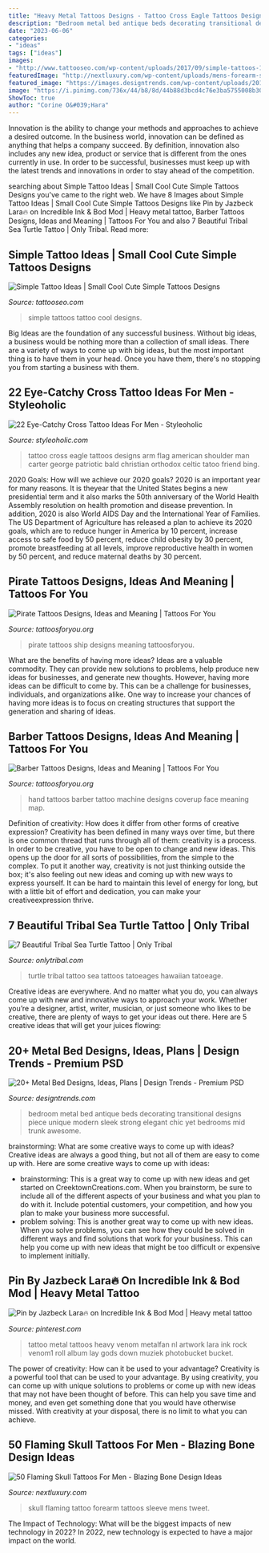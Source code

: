 ```yaml
---
title: "Heavy Metal Tattoos Designs - Tattoo Cross Eagle Tattoos Designs Arm Flag American Shoulder Man Carter George Patriotic Bald Christian Orthodox Celtic Tatoo Friend Bing"
description: "Bedroom metal bed antique beds decorating transitional designs piece unique modern sleek strong elegant chic yet bedrooms mid trunk awesome"
date: "2023-06-06"
categories:
- "ideas"
tags: ["ideas"]
images:
- "http://www.tattooseo.com/wp-content/uploads/2017/09/simple-tattoos-17.jpg"
featuredImage: "http://nextluxury.com/wp-content/uploads/mens-forearm-sleeve-tattoo-with-flaming-skull-design.jpg"
featured_image: "https://images.designtrends.com/wp-content/uploads/2016/01/10054749/Transitional-Bedroom-With-Unique-Metal-Bed.jpg"
image: "https://i.pinimg.com/736x/44/b8/8d/44b88d3bcd4c76e3ba5755008b3073d5--venom-tattoo-metal-tattoo.jpg"
ShowToc: true
author: "Corine O&#039;Hara"
---
```



Innovation is the ability to change your methods and approaches to achieve a desired outcome. In the business world, innovation can be defined as anything that helps a company succeed. By definition, innovation also includes any new idea, product or service that is different from the ones currently in use. In order to be successful, businesses must keep up with the latest trends and innovations in order to stay ahead of the competition.

	

		
searching about Simple Tattoo Ideas | Small Cool Cute Simple Tattoos Designs you've came to the right web. We have 8 Images about Simple Tattoo Ideas | Small Cool Cute Simple Tattoos Designs like Pin by ️Jazbeck Lara🔥 on Incredible Ink &amp; Bod Mod | Heavy metal tattoo, Barber Tattoos Designs, Ideas and Meaning | Tattoos For You and also 7 Beautiful Tribal Sea Turtle Tattoo | Only Tribal. Read more:
		
    
## Simple Tattoo Ideas | Small Cool Cute Simple Tattoos Designs

<img loading=lazy src="http://www.tattooseo.com/wp-content/uploads/2017/09/simple-tattoos-17.jpg" onerror="this.onerror=null;this.src='https://tse4.mm.bing.net/th?id=OIP.lvAOPSwlY6yZf0ewFW2qQAHaJ7&amp;pid=15.1';" alt="Simple Tattoo Ideas | Small Cool Cute Simple Tattoos Designs">

_Source: tattooseo.com_

>simple tattoos tattoo cool designs. 

	

Big Ideas are the foundation of any successful business. Without big ideas, a business would be nothing more than a collection of small ideas. There are a variety of ways to come up with big ideas, but the most important thing is to have them in your head. Once you have them, there's no stopping you from starting a business with them.

    
## 22 Eye-Catchy Cross Tattoo Ideas For Men - Styleoholic

<img loading=lazy src="https://i.styleoholic.com/2017/03/15-an-eagle-and-cross-tattoo-on-an-arm.jpg" onerror="this.onerror=null;this.src='https://tse4.mm.bing.net/th?id=OIP.7tvOyhvQoUGfjZhpbnnL2wHaJ4&amp;pid=15.1';" alt="22 Eye-Catchy Cross Tattoo Ideas For Men - Styleoholic">

_Source: styleoholic.com_

>tattoo cross eagle tattoos designs arm flag american shoulder man carter george patriotic bald christian orthodox celtic tatoo friend bing. 

	

2020 Goals: How will we achieve our 2020 goals?
2020 is an important year for many reasons. It is theyear that the United States begins a new presidential term and it also marks the 50th anniversary of the World Health Assembly resolution on health promotion and disease prevention. In addition, 2020 is also World AIDS Day and the International Year of Families. 
The US Department of Agriculture has released a plan to achieve its 2020 goals, which are to reduce hunger in America by 10 percent, increase access to safe food by 50 percent, reduce child obesity by 30 percent, promote breastfeeding at all levels, improve reproductive health in women by 50 percent, and reduce maternal deaths by 30 percent.

    
## Pirate Tattoos Designs, Ideas And Meaning | Tattoos For You

<img loading=lazy src="http://www.tattoosforyou.org/wp-content/uploads/2013/11/Pirate-Ship-Tattoos.jpg" onerror="this.onerror=null;this.src='https://tse4.mm.bing.net/th?id=OIP.1UsZ3hcojWWm0mtbF4MHgwHaJ4&amp;pid=15.1';" alt="Pirate Tattoos Designs, Ideas and Meaning | Tattoos For You">

_Source: tattoosforyou.org_

>pirate tattoos ship designs meaning tattoosforyou. 

	

What are the benefits of having more ideas?
Ideas are a valuable commodity. They can provide new solutions to problems, help produce new ideas for businesses, and generate new thoughts. However, having more ideas can be difficult to come by. This can be a challenge for businesses, individuals, and organizations alike. One way to increase your chances of having more ideas is to focus on creating structures that support the generation and sharing of ideas.

    
## Barber Tattoos Designs, Ideas And Meaning | Tattoos For You

<img loading=lazy src="https://www.tattoosforyou.org/wp-content/uploads/2016/03/Barber-Tattoos-on-Hand.jpg" onerror="this.onerror=null;this.src='https://tse2.mm.bing.net/th?id=OIP.N5yipWncT-sf5uIiXg6pugHaLH&amp;pid=15.1';" alt="Barber Tattoos Designs, Ideas and Meaning | Tattoos For You">

_Source: tattoosforyou.org_

>hand tattoos barber tattoo machine designs coverup face meaning map. 

	

Definition of creativity: How does it differ from other forms of creative expression?
Creativity has been defined in many ways over time, but there is one common thread that runs through all of them: creativity is a process. In order to be creative, you have to be open to change and new ideas. This opens up the door for all sorts of possibilities, from the simple to the complex.
To put it another way, creativity is not just thinking outside the box; it's also feeling out new ideas and coming up with new ways to express yourself. It can be hard to maintain this level of energy for long, but with a little bit of effort and dedication, you can make your creativeexpression thrive.

    
## 7 Beautiful Tribal Sea Turtle Tattoo | Only Tribal

<img loading=lazy src="http://www.onlytribal.com/wp-content/uploads/2015/12/Sea-Turtle-Tribal-Tattoos.jpg" onerror="this.onerror=null;this.src='https://tse2.mm.bing.net/th?id=OIP.CCXpC4cTBDU7n-Vja42S6AHaLU&amp;pid=15.1';" alt="7 Beautiful Tribal Sea Turtle Tattoo | Only Tribal">

_Source: onlytribal.com_

>turtle tribal tattoo sea tattoos tatoeages hawaiian tatoeage. 

	

Creative ideas are everywhere. And no matter what you do, you can always come up with new and innovative ways to approach your work. Whether you’re a designer, artist, writer, musician, or just someone who likes to be creative, there are plenty of ways to get your ideas out there. Here are 5 creative ideas that will get your juices flowing: 

    
## 20+ Metal Bed Designs, Ideas, Plans | Design Trends - Premium PSD

<img loading=lazy src="https://images.designtrends.com/wp-content/uploads/2016/01/10054749/Transitional-Bedroom-With-Unique-Metal-Bed.jpg" onerror="this.onerror=null;this.src='https://tse4.mm.bing.net/th?id=OIP.f7Izs9kir28t3jZjK5Z_igHaE8&amp;pid=15.1';" alt="20+ Metal Bed Designs, Ideas, Plans | Design Trends - Premium PSD">

_Source: designtrends.com_

>bedroom metal bed antique beds decorating transitional designs piece unique modern sleek strong elegant chic yet bedrooms mid trunk awesome. 

	

brainstorming: What are some creative ways to come up with ideas?
Creative ideas are always a good thing, but not all of them are easy to come up with. Here are some creative ways to come up with ideas: 
- brainstorming: This is a great way to come up with new ideas and get started on CreektownCreations.com. When you brainstorm, be sure to include all of the different aspects of your business and what you plan to do with it. Include potential customers, your competition, and how you plan to make your business more successful.
- problem solving: This is another great way to come up with new ideas. When you solve problems, you can see how they could be solved in different ways and find solutions that work for your business. This can help you come up with new ideas that might be too difficult or expensive to implement initially.

    
## Pin By ️Jazbeck Lara🔥 On Incredible Ink &amp; Bod Mod | Heavy Metal Tattoo

<img loading=lazy src="https://i.pinimg.com/736x/44/b8/8d/44b88d3bcd4c76e3ba5755008b3073d5--venom-tattoo-metal-tattoo.jpg" onerror="this.onerror=null;this.src='https://tse4.mm.bing.net/th?id=OIP.triMJ_JniwKyKQ6X23K9tAHaLJ&amp;pid=15.1';" alt="Pin by ️Jazbeck Lara🔥 on Incredible Ink &amp; Bod Mod | Heavy metal tattoo">

_Source: pinterest.com_

>tattoo metal tattoos heavy venom metalfan nl artwork lara ink rock venom1 roll album lay gods down muziek photobucket bucket. 

	

The power of creativity: How can it be used to your advantage?
Creativity is a powerful tool that can be used to your advantage. By using creativity, you can come up with unique solutions to problems or come up with new ideas that may not have been thought of before. This can help you save time and money, and even get something done that you would have otherwise missed. With creativity at your disposal, there is no limit to what you can achieve.

    
## 50 Flaming Skull Tattoos For Men - Blazing Bone Design Ideas

<img loading=lazy src="http://nextluxury.com/wp-content/uploads/mens-forearm-sleeve-tattoo-with-flaming-skull-design.jpg" onerror="this.onerror=null;this.src='https://tse1.mm.bing.net/th?id=OIP.rN0_ZvL9SXI9e7fpsQGvewAAAA&amp;pid=15.1';" alt="50 Flaming Skull Tattoos For Men - Blazing Bone Design Ideas">

_Source: nextluxury.com_

>skull flaming tattoo forearm tattoos sleeve mens tweet. 

	

The Impact of Technology: What will be the biggest impacts of new technology in 2022?
In 2022, new technology is expected to have a major impact on the world.

